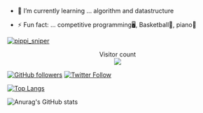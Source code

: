 <!--
**ryusuke920/ryusuke920** is a ✨ _special_ ✨ repository because its `README.md` (this file) appears on your GitHub profile.
Here are some ideas to get you started:
-->

<!--- 🔭 I’m currently working on ... -->
- 🌱 I’m currently learning ... algorithm and datastructure
<!--- 👯 I’m looking to collaborate on ...-->
<!--- 🤔 I’m looking for help with ...-->
<!--- 💬 Ask me about ...-->
<!--- 📫 How to reach me: ...-->
<!--- 😄 Pronouns: ...-->
- ⚡ Fun fact: ... competitive programming🖥,  Basketball🏀,  piano🎹

[![pippi_sniper](https://img.shields.io/endpoint?url=https%3A%2F%2Fatcoder-badges.now.sh%2Fapi%2Fatcoder%2Fjson%2Fpippi_sniper)](https://atcoder.jp/users/ryusuke_h)

<p align="center"> 
  Visitor count<br>
  <img src="https://profile-counter.glitch.me/ryusuke920/count.svg" />
</p>

[![GitHub followers](https://img.shields.io/github/followers/ryusuke920.svg?style=social&label=Follow&maxAge=2592000)](https://github.com/ryusuke920?tab=followers)
[![Twitter Follow](https://img.shields.io/twitter/follow/ryusuke__h?style=social)](https://twitter.com/ryusuke__h)

[![Top Langs](https://github-readme-stats.vercel.app/api/top-langs/?username=ryusuke920&theme=dark&layout=compact)](https://github.com/anuraghazra/github-readme-stats)

![Anurag's GitHub stats](https://github-readme-stats.vercel.app/api?username=ryusuke920&show_icons=true&theme=highcontrast)  

<!--
## Links
<p>
  <a href="https://atcoder.jp/users/ryusuke_h">
<img src="https://user-images.githubusercontent.com/66785066/114270597-415f0080-9a48-11eb-9c6d-ce5c26af141e.png" alt="AtCoder"/>
  </a>
  <a href="https://twitter.com/ryusuke__h">
<img src="https://user-images.githubusercontent.com/66785066/114270556-fb09a180-9a47-11eb-8e89-4fb32966321b.png" alt="Twitter"/>
  </a>
</p> 
-->
